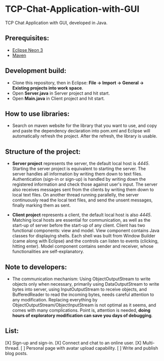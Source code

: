 # TCP-Chat-Application-with-GUI
TCP Chat Application with GUI, developed in Java.

## Prerequisites:
- [Eclipse Neon 3](https://www.eclipse.org/downloads/packages/release/neon/3/eclipse-ide-eclipse-committers)
- [Maven](https://maven.apache.org/download.cgi)

## Development build:
- Clone this repository, then in Eclipse: **File -> Import -> General -> Existing projects into work space**.
- Open **Server.java** in Server project and hit start.
- Open **Main.java** in Client project and hit start.

## How to use libraries:
- Search on maven website for the library that you want to use, and copy and paste the dependency declaration into pom.xml and Eclipse will automatically refresh the project. After the refresh, the library is usable. 

## Structure of the project:
- **Server project** represents the server, the default local host is *4445*. Starting the server project is equivalent to starting the server. The server handles all information by writing them down to text files. Authentication (sign-in or sign-up) is handled by writing down the registered information and check those against user's input. The server also receives messages sent from the clients by writing them down to local text files. On another thread running parallelly, the server continuously read the local text files, and send the unsent messages, finally marking them as sent. 

- **Client project** represents a client, the default local host is also *4445*. Matching local hosts are essential for communication, as well as the start-up of server before the start-up of any client. Client has two functional components: view and model. View component contains Java classes for displaying shells. Each shell was built from Window Builder (came along with Eclipse) and the controls can listen to events (clicking, hitting enter). Model component contains sender and receiver, whose functionalities are self-explanatory.

## Note to developers:
- The communication mechanism: Using ObjectOutputStream to write objects only when necessary, primarily using DataOutputStream to write bytes into server, using InputOutputStream to receive objects, and BufferedReader to read the incoming bytes, needs careful attention to any modification. Replacing everything by ObjectOutputStream/ObjectInputStream is not optimal as it seems, and comes with many complications. Point is, attention is needed, **doing hours of exploratory modification can save you days of debugging**.

## List:
[X] Sign-up and sign-in.
[X] Connect and chat to an online user.
[X] Multi-thread.
[ ] Personal page with avatar upload capability.
[ ] Write and publish blog posts.

